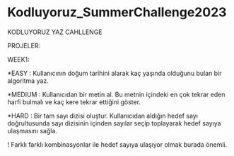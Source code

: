 # Kodluyoruz_SummerChallenge2023

KODLUYORUZ YAZ CAHLLENGE

PROJELER:

WEEK1:

*EASY : Kullanıcının doğum tarihini alarak kaç yaşında olduğunu bulan bir algoritma yaz.

*MEDIUM : Kullanıcıdan bir metin al. Bu metnin içindeki en çok tekrar eden harfi bulmalı ve kaç kere tekrar ettiğini göster.

*HARD : Bir tam sayı dizisi oluştur. Kullanıcıdan aldığın hedef sayı doğrultusunda sayı dizisinin içinden sayılar seçip toplayarak hedef sayıya ulaşmasını sağla. 

! Farklı farklı kombinasyonlar ile hedef sayıya ulaşıyor olmak burada  önemli.


